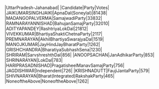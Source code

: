  
|UttarPradesh-Jahanabad|
|Candidate|Party|Votes|
|JAIKUMARSINGHJAIKI|ApnaDal(Soneylal)|81438|
|MADANGOPALVERMA|SamajwadiParty|33832|
|RAMNARAYANNISHAD|BahujanSamajParty|32010|
|ADITYAPANDEY|RashtriyaLokDal|21812|
|VIVEKKUMAR|BhartiyaShaktiChetnaParty|2117|
|PREMNARAYAN|AkhilBhartiyaSwarajyaDal|1519|
|MANOJKUMAR|JayHindJayBharatParty|1262|
|GRISHCHANDRA|BharatiyaSubhashSena|1230|
|SHRIRAM|SarvshreshthDal|856|
|ANOOPSACHAN|JanAdhikarParty|853|
|SHRINARAYAN|LokDal|783|
|HARIPRASADNISHAD|PragatisheelManavSamajParty|756|
|JAGDISHWAR|Independent|726|
|KRISHNADUTT|FaujiJantaParty|579|
|SHIVNARAYAN|Bharat(Integrated)RakshakParty|465|
|NoneoftheAbove|NoneoftheAbove|1262|
